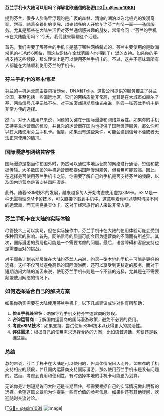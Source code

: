**芬兰手机卡大陆可以用吗？详解北欧通信的秘密[[TG💪+ @esim1088](https://t.me/s/esim1088)]**

提到芬兰，很多人脑海里浮现的是广袤的森林、清澈的湖泊以及北极光的浪漫奇观。然而，随着全球化的发展，越来越多的人开始关注芬兰的另一面——通信服务。尤其是那些在大陆生活但对芬兰通信感兴趣的朋友，常常会问：“芬兰的手机卡在大陆能用吗？”今天，我们就来聊聊这个话题。

首先，我们需要了解芬兰的手机卡是基于哪种网络制式的。芬兰主要使用的是欧洲常见的4G和5G网络，而这些网络在全球范围内也得到了广泛的支持。如果你的手机支持这些频段，那么理论上是可以使用芬兰手机卡的。不过，这并不意味着所有人都能在大陆顺利使用芬兰的手机卡。

### 芬兰手机卡的基本情况

芬兰的手机运营商主要包括Elisa、DNA和Telia。这些公司提供的服务覆盖了芬兰全国，甚至包括一些偏远地区。它们的网络质量非常高，尤其是在大城市如赫尔辛基，网络信号几乎无处不在。对于游客或短期居住者来说，购买一张芬兰手机卡是非常方便的选择。

然而，对于大陆用户来说，问题的关键在于国际漫游和网络兼容性。如果你的手机支持芬兰运营商的频段，并且你的运营商在国内也提供了国际漫游服务，那么你可以在大陆使用芬兰手机卡。但是，如果没有这些条件，可能会遇到信号不佳或者无法正常使用的情况。

### 国际漫游与网络兼容性

国际漫游是指当你在国外时，仍然可以通过本地运营商的网络进行通话、短信和数据传输。大多数国家的手机运营商都提供国际漫游服务，但费用可能较高。因此，在选择是否使用芬兰手机卡之前，你需要了解自己的手机是否支持芬兰的频段，以及国内运营商是否支持国际漫游。

此外，随着eSIM技术的发展，越来越多的人开始考虑使用虚拟SIM卡。eSIM是一种无需物理SIM卡的技术，可以直接下载到手机中。这意味着你可以随时切换不同的运营商，而无需更换实体卡。这对于经常旅行的人来说非常方便。

### 芬兰手机卡在大陆的实际体验

尽管技术上可以实现，但在实际操作中，芬兰手机卡在大陆的使用体验可能会受到多种因素的影响。首先，网络信号的质量可能会因为运营商的不同而有所差异。其次，国际漫游的费用也可能是一个需要考虑的问题。最后，语言障碍和客服支持也是需要面对的挑战。

对于那些计划长期居住在大陆的芬兰人来说，购买一张本地的手机卡可能是更好的选择。这样不仅可以避免高昂的国际漫游费，还可以享受到更稳定的服务。而对于短期访问大陆的游客来说，使用芬兰手机卡则是一个不错的选择，尤其是在不需要频繁使用网络的情况下。

### 如何选择适合自己的解决方案

如果你确实需要在大陆使用芬兰手机卡，以下几点建议或许对你有所帮助：

1. **检查手机兼容性**：确保你的手机支持芬兰运营商的频段。
2. **咨询运营商**：了解国内运营商的国际漫游政策，避免不必要的费用。
3. **考虑eSIM技术**：如果支持，尝试使用eSIM技术以获得更大的灵活性。
4. **评估需求**：根据自己的使用需求选择合适的方案，比如语音通话、短信还是数据流量。

### 总结

总的来说，芬兰手机卡在大陆是可以使用的，但具体情况因人而异。如果你的手机支持相应的频段，并且国内运营商支持国际漫游，那么使用芬兰手机卡是没有问题的。然而，考虑到费用和便利性，有时选择本地的手机卡可能更为划算。

无论你是计划短期访问大陆还是长期居住，都需要根据自己的实际情况做出明智的选择。希望这篇文章能为你提供一些有价值的参考信息。如果你还有其他疑问，欢迎随时交流讨论。

[[TG💪+ @esim1088](https://t.me/s/esim1088) ![Image](https://i.postimg.cc/4NQfJmqS/Snipaste-2025-05-13-00-14-12.png)]